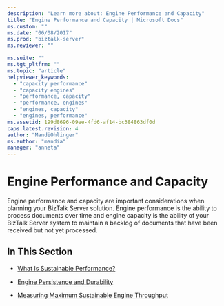 ```yaml
---
description: "Learn more about: Engine Performance and Capacity"
title: "Engine Performance and Capacity | Microsoft Docs"
ms.custom: ""
ms.date: "06/08/2017"
ms.prod: "biztalk-server"
ms.reviewer: ""

ms.suite: ""
ms.tgt_pltfrm: ""
ms.topic: "article"
helpviewer_keywords: 
  - "capacity performance"
  - "capacity engines"
  - "performance, capacity"
  - "performance, engines"
  - "engines, capacity"
  - "engines, performance"
ms.assetid: 199d8696-09ee-4fd6-af14-bc384863df0d
caps.latest.revision: 4
author: "MandiOhlinger"
ms.author: "mandia"
manager: "anneta"
---
```

# Engine Performance and Capacity
Engine performance and capacity are important considerations when planning your BizTalk Server solution. Engine performance is the ability to process documents over time and engine capacity is the ability of your BizTalk Server system to maintain a backlog of documents that have been received but not yet processed.  
  
## In This Section  
  
-   [What Is Sustainable Performance?](../core/what-is-sustainable-performance.md)  
  
-   [Engine Persistence and Durability](../core/engine-persistence-and-durability.md)  
  
-   [Measuring Maximum Sustainable Engine Throughput](../core/measuring-maximum-sustainable-engine-throughput.md)
